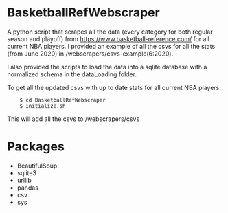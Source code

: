 # BasketballRefWebscraper

A python script that scrapes all the data (every category for both regular
season and playoff) from https://www.basketball-reference.com/ for all current
NBA players. I provided an example of all the csvs for all the stats (from June
2020) in /webscrapers/csvs-example(6:2020).

I also provided the scripts to load the data into a sqlite database with a
normalized schema in the dataLoading folder.


To get all the updated csvs with up to date stats for all current NBA players:

        $ cd BasketballRefWebscraper
        $ initialize.sh

This will add all the csvs to /webscrapers/csvs

# Packages

- BeautifulSoup
- sqlite3
- urllib
- pandas
- csv
- sys

